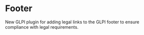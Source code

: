 # Footer
New GLPI plugin for adding legal links to the GLPI footer to ensure compliance with legal requirements.
